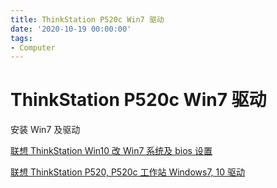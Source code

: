 ```yaml
---
title: ThinkStation P520c Win7 驱动
date: '2020-10-19 00:00:00'
tags:
- Computer
---
```

# ThinkStation P520c Win7 驱动

安装 Win7 及驱动

[联想 ThinkStation Win10 改 Win7 系统及 bios 设置](http://www.dnxtc.net/zixun/zhuangjijiaocheng/2019-03-10/3606.html)

[联想 ThinkStation P520, P520c 工作站 Windows7, 10 驱动](https://zh-cn.desktop-driver.net/lenovo-thinkstation-p520c-workstation-drivers/)

